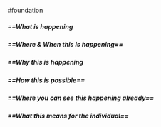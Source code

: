 #foundation 


##### ==What is happening



##### ==Where & When this is happening==



##### ==Why this is happening



##### ==How this is possible==



##### ==Where you can see this happening already==



##### ==What this means for the individual==
